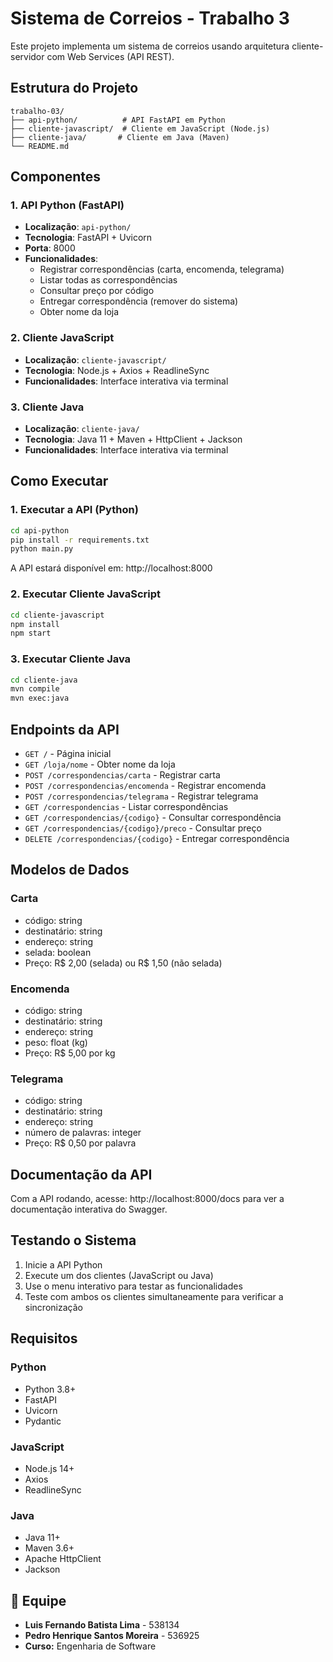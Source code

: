 # Sistema de Correios - Trabalho 3

Este projeto implementa um sistema de correios usando arquitetura cliente-servidor com Web Services (API REST).

## Estrutura do Projeto

```
trabalho-03/
├── api-python/          # API FastAPI em Python
├── cliente-javascript/  # Cliente em JavaScript (Node.js)
├── cliente-java/       # Cliente em Java (Maven)
└── README.md
```

## Componentes

### 1. API Python (FastAPI)
- **Localização**: `api-python/`
- **Tecnologia**: FastAPI + Uvicorn
- **Porta**: 8000
- **Funcionalidades**:
  - Registrar correspondências (carta, encomenda, telegrama)
  - Listar todas as correspondências
  - Consultar preço por código
  - Entregar correspondência (remover do sistema)
  - Obter nome da loja

### 2. Cliente JavaScript
- **Localização**: `cliente-javascript/`
- **Tecnologia**: Node.js + Axios + ReadlineSync
- **Funcionalidades**: Interface interativa via terminal

### 3. Cliente Java
- **Localização**: `cliente-java/`
- **Tecnologia**: Java 11 + Maven + HttpClient + Jackson
- **Funcionalidades**: Interface interativa via terminal

## Como Executar

### 1. Executar a API (Python)

```bash
cd api-python
pip install -r requirements.txt
python main.py
```

A API estará disponível em: http://localhost:8000

### 2. Executar Cliente JavaScript

```bash
cd cliente-javascript
npm install
npm start
```

### 3. Executar Cliente Java

```bash
cd cliente-java
mvn compile
mvn exec:java
```

## Endpoints da API

- `GET /` - Página inicial
- `GET /loja/nome` - Obter nome da loja
- `POST /correspondencias/carta` - Registrar carta
- `POST /correspondencias/encomenda` - Registrar encomenda
- `POST /correspondencias/telegrama` - Registrar telegrama
- `GET /correspondencias` - Listar correspondências
- `GET /correspondencias/{codigo}` - Consultar correspondência
- `GET /correspondencias/{codigo}/preco` - Consultar preço
- `DELETE /correspondencias/{codigo}` - Entregar correspondência

## Modelos de Dados

### Carta
- código: string
- destinatário: string
- endereço: string
- selada: boolean
- Preço: R$ 2,00 (selada) ou R$ 1,50 (não selada)

### Encomenda
- código: string
- destinatário: string
- endereço: string
- peso: float (kg)
- Preço: R$ 5,00 por kg

### Telegrama
- código: string
- destinatário: string
- endereço: string
- número de palavras: integer
- Preço: R$ 0,50 por palavra

## Documentação da API

Com a API rodando, acesse: http://localhost:8000/docs para ver a documentação interativa do Swagger.

## Testando o Sistema

1. Inicie a API Python
2. Execute um dos clientes (JavaScript ou Java)
3. Use o menu interativo para testar as funcionalidades
4. Teste com ambos os clientes simultaneamente para verificar a sincronização

## Requisitos

### Python
- Python 3.8+
- FastAPI
- Uvicorn
- Pydantic

### JavaScript
- Node.js 14+
- Axios
- ReadlineSync

### Java
- Java 11+
- Maven 3.6+
- Apache HttpClient
- Jackson

## 👥 Equipe

* **Luis Fernando Batista Lima** - 538134
* **Pedro Henrique Santos Moreira** - 536925
* **Curso:** Engenharia de Software
